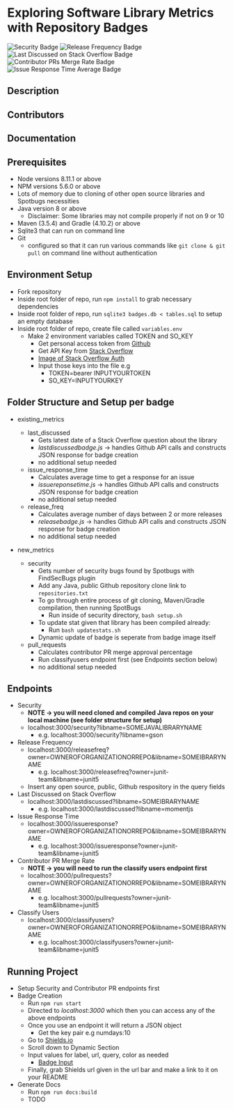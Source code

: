 # Exploring Software Library Metrics with Repository Badges 
![Security Badge](https://img.shields.io/badge/dynamic/json.svg?label=FindSecurityBugs&url=http%3A%2F%2Ff213e4f1.ngrok.io%2Fsecurity%3Flibname%3Dgson&query=numbugs&colorB=orange)
![Release Frequency Badge](https://img.shields.io/badge/dynamic/json.svg?label=Release%20Frequency&url=http%3A%2F%2Ff213e4f1.ngrok.io%2Freleasefreq%3Flibname%3Dgson%26owner%3Dgoogle&query=numdays&colorB=blue)
![Last Discussed on Stack Overflow Badge](https://img.shields.io/badge/dynamic/json.svg?label=Last%20Discussed%20on%20Stack%20Overflow&url=http%3A%2F%2Ff213e4f1.ngrok.io%2Flastdiscussed%3Flibname%3Dgson&query=lastdate&colorB=9400D3)
![Contributor PRs Merge Rate Badge](https://img.shields.io/badge/dynamic/json.svg?label=Contributor%20PR%20Merge%20Rate&url=http%3A%2F%2Ff213e4f1.ngrok.io%2Fpullrequests%3Fowner%3Daxios%26libname%3Daxios&query=percentage&colorB=green)
![Issue Response Time Average Badge](https://img.shields.io/badge/dynamic/json.svg?label=Issue%20Response%20Time%20Average&url=http%3A%2F%2Ff213e4f1.ngrok.io%2Fissueresponse%3Fowner%3Daxios%26libname%3Daxios&query=responsetime&colorB=29C8A9)

## Description


## Contributors


## Documentation


## Prerequisites
* Node versions 8.11.1 or above
* NPM versions 5.6.0 or above
* Lots of memory due to cloning of other open source libraries and Spotbugs necessities 
* Java version 8 or above
	* Disclaimer: Some libraries may not compile properly if not on 9 or 10
* Maven (3.5.4) and Gradle (4.10.2) or above
* Sqlite3 that can run on command line
* Git 
	* configured so that it can run various commands like `git clone & git pull` on command line without authentication

## Environment Setup
* Fork repository
* Inside root folder of repo, run `npm install` to grab necessary dependencies
* Inside root folder of repo, run `sqlite3 badges.db < tables.sql` to setup an empty database 
* Inside root folder of repo, create file called `variables.env`
	* Make 2 environment variables called TOKEN and SO_KEY
		* Get personal access token from [Github](https://github.com/settings/tokens)
		* Get API Key from [Stack Overflow](https://stackapps.com/apps/oauth/register)
		* [Image of Stack Overflow Auth](pictures/stackoverflowkey.png?raw=true)
		* Input those keys into the file e.g
			* TOKEN=bearer INPUTYOURTOKEN
			* SO_KEY=INPUTYOURKEY

## Folder Structure and Setup per badge
* existing_metrics
	* last_discussed
		* Gets latest date of a Stack Overflow question about the library
		* *lastdiscussedbadge.js* -> handles Github API calls and constructs JSON response for badge creation
		* no additional setup needed<br/>
	* issue_response_time
		* Calculates average time to get a response for an issue
		* *issuereponsetime.js* -> handles Github API calls and constructs JSON response for badge creation
		* no additional setup needed<br/>
	* release_freq
		* Calculates average number of days between 2 or more releases
		* *releasebadge.js* -> handles Github API calls and constructs JSON response for badge creation
		* no additional setup needed

* new_metrics
	* security
		* Gets number of security bugs found by Spotbugs with FindSecBugs plugin
		* Add any Java, public Github repository clone link to `repositories.txt`
		* To go through entire process of git cloning, Maven/Gradle compilation, then running SpotBugs
			* Run inside of security directory, `bash setup.sh`
		* To update stat given that library has been compiled already:
			* Run `bash updatestats.sh`
		* Dynamic update of badge is seperate from badge image itself <br/>
	* pull_requests
		* Calculates contributor PR merge approval percentage
		* Run classifyusers endpoint first (see Endpoints section below)
		* no additional setup needed

## Endpoints
* Security
	* **NOTE -> you will need cloned and compiled Java repos on your local machine (see folder structure for setup)**
	* localhost:3000/security?libname=SOMEJAVALIBRARYNAME
		* e.g. localhost:3000/security?libname=gson
* Release Frequency
	* localhost:3000/releasefreq?owner=OWNEROFORGANIZATIONORREPO&libname=SOMEIBRARYNAME
		* e.g. localhost:3000/releasefreq?owner=junit-team&libname=junit5
	* Insert any open source, public, Github respository in the query fields
* Last Discussed on Stack Overflow
	* localhost:3000/lastdiscussed?libname=SOMEIBRARYNAME
		* e.g. localhost:3000/lastdiscussed?libname=momentjs
* Issue Response Time
	* localhost:3000/issueresponse?owner=OWNEROFORGANIZATIONORREPO&libname=SOMEIBRARYNAME
		* e.g. localhost:3000/issueresponse?owner=junit-team&libname=junit5
* Contributor PR Merge Rate
	* **NOTE -> you will need to run the classify users endpoint first**
	* localhost:3000/pullrequests?owner=OWNEROFORGANIZATIONORREPO&libname=SOMEIBRARYNAME
		* e.g. localhost:3000/pullrequests?owner=junit-team&libname=junit5
* Classify Users
	* localhost:3000/classifyusers?owner=OWNEROFORGANIZATIONORREPO&libname=SOMEIBRARYNAME
		* e.g. localhost:3000/classifyusers?owner=junit-team&libname=junit5

## Running Project
* Setup Security and Contributor PR endpoints first
* Badge Creation
	* Run `npm run start`
	* Directed to *localhost:3000* which then you can access any of the above endpoints
	* Once you use an endpoint it will return a JSON object
		* Get the key pair e.g numdays:10
	* Go to [Shields.io](https://shields.io/#/)
	* Scroll down to Dynamic Section
	* Input values for label, url, query, color as needed 
		* [Badge Input](pictures/shieldsioinput.png?raw=true)
	* Finally, grab Shields url given in the url bar and make a link to it on your README
* Generate Docs
	* Run `npm run docs:build`
	* TODO
		
